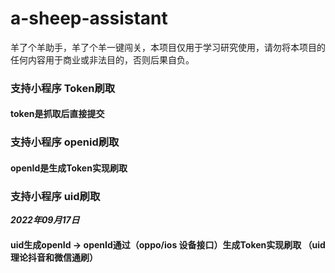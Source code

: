 # a-sheep-assistant
羊了个羊助手，羊了个羊一键闯关，本项目仅用于学习研究使用，请勿将本项目的任何内容用于商业或非法目的，否则后果自负。

### 支持小程序 Token刷取
#### token是抓取后直接提交
### 支持小程序 openid刷取
#### openId是生成Token实现刷取

### 支持小程序 uid刷取
*****2022年09月17日*****
#### uid生成openId -> openId通过（oppo/ios 设备接口）生成Token实现刷取 （uid理论抖音和微信通刷）
